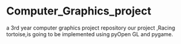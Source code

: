 # Computer_Graphics_project
a 3rd year computer graphics project repository
our project ,Racing tortoise,is going to be implemented using pyOpen GL and pygame. 

